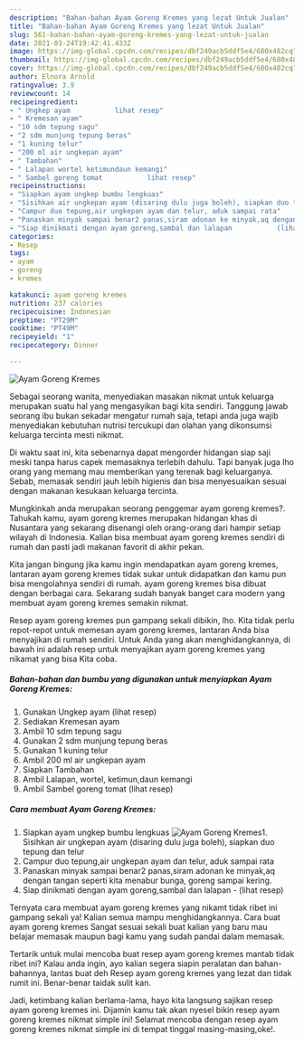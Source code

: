 ```yaml
---
description: "Bahan-bahan Ayam Goreng Kremes yang lezat Untuk Jualan"
title: "Bahan-bahan Ayam Goreng Kremes yang lezat Untuk Jualan"
slug: 561-bahan-bahan-ayam-goreng-kremes-yang-lezat-untuk-jualan
date: 2021-03-24T19:42:41.433Z
image: https://img-global.cpcdn.com/recipes/dbf249acb5ddf5e4/680x482cq70/ayam-goreng-kremes-foto-resep-utama.jpg
thumbnail: https://img-global.cpcdn.com/recipes/dbf249acb5ddf5e4/680x482cq70/ayam-goreng-kremes-foto-resep-utama.jpg
cover: https://img-global.cpcdn.com/recipes/dbf249acb5ddf5e4/680x482cq70/ayam-goreng-kremes-foto-resep-utama.jpg
author: Elnora Arnold
ratingvalue: 3.9
reviewcount: 14
recipeingredient:
- " Ungkep ayam           lihat resep"
- " Kremesan ayam"
- "10 sdm tepung sagu"
- "2 sdm munjung tepung beras"
- "1 kuning telur"
- "200 ml air ungkepan ayam"
- " Tambahan"
- " Lalapan wortel ketimundaun kemangi"
- " Sambel goreng tomat           lihat resep"
recipeinstructions:
- "Siapkan ayam ungkep bumbu lengkuas"
- "Sisihkan air ungkepan ayam (disaring dulu juga boleh), siapkan duo tepung dan telur"
- "Campur duo tepung,air ungkepan ayam dan telur, aduk sampai rata"
- "Panaskan minyak sampai benar2 panas,siram adonan ke minyak,aq dengan tangan seperti kita menabur bunga, goreng sampai kering."
- "Siap dinikmati dengan ayam goreng,sambal dan lalapan           (lihat resep)"
categories:
- Resep
tags:
- ayam
- goreng
- kremes

katakunci: ayam goreng kremes 
nutrition: 237 calories
recipecuisine: Indonesian
preptime: "PT29M"
cooktime: "PT49M"
recipeyield: "1"
recipecategory: Dinner

---
```



![Ayam Goreng Kremes](https://img-global.cpcdn.com/recipes/dbf249acb5ddf5e4/680x482cq70/ayam-goreng-kremes-foto-resep-utama.jpg)

Sebagai seorang wanita, menyediakan masakan nikmat untuk keluarga merupakan suatu hal yang mengasyikan bagi kita sendiri. Tanggung jawab seorang ibu bukan sekadar mengatur rumah saja, tetapi anda juga wajib menyediakan kebutuhan nutrisi tercukupi dan olahan yang dikonsumsi keluarga tercinta mesti nikmat.

Di waktu  saat ini, kita sebenarnya dapat mengorder hidangan siap saji meski tanpa harus capek memasaknya terlebih dahulu. Tapi banyak juga lho orang yang memang mau memberikan yang terenak bagi keluarganya. Sebab, memasak sendiri jauh lebih higienis dan bisa menyesuaikan sesuai dengan makanan kesukaan keluarga tercinta. 



Mungkinkah anda merupakan seorang penggemar ayam goreng kremes?. Tahukah kamu, ayam goreng kremes merupakan hidangan khas di Nusantara yang sekarang disenangi oleh orang-orang dari hampir setiap wilayah di Indonesia. Kalian bisa membuat ayam goreng kremes sendiri di rumah dan pasti jadi makanan favorit di akhir pekan.

Kita jangan bingung jika kamu ingin mendapatkan ayam goreng kremes, lantaran ayam goreng kremes tidak sukar untuk didapatkan dan kamu pun bisa mengolahnya sendiri di rumah. ayam goreng kremes bisa dibuat dengan berbagai cara. Sekarang sudah banyak banget cara modern yang membuat ayam goreng kremes semakin nikmat.

Resep ayam goreng kremes pun gampang sekali dibikin, lho. Kita tidak perlu repot-repot untuk memesan ayam goreng kremes, lantaran Anda bisa menyajikan di rumah sendiri. Untuk Anda yang akan menghidangkannya, di bawah ini adalah resep untuk menyajikan ayam goreng kremes yang nikamat yang bisa Kita coba.

<!--inarticleads1-->

##### Bahan-bahan dan bumbu yang digunakan untuk menyiapkan Ayam Goreng Kremes:

1. Gunakan  Ungkep ayam           (lihat resep)
1. Sediakan  Kremesan ayam
1. Ambil 10 sdm tepung sagu
1. Gunakan 2 sdm munjung tepung beras
1. Gunakan 1 kuning telur
1. Ambil 200 ml air ungkepan ayam
1. Siapkan  Tambahan
1. Ambil  Lalapan, wortel, ketimun,daun kemangi
1. Ambil  Sambel goreng tomat           (lihat resep)




<!--inarticleads2-->

##### Cara membuat Ayam Goreng Kremes:

1. Siapkan ayam ungkep bumbu lengkuas
<img src="https://img-global.cpcdn.com/steps/478bf73646bb061c/160x128cq70/ayam-goreng-kremes-langkah-memasak-1-foto.jpg" alt="Ayam Goreng Kremes">1. Sisihkan air ungkepan ayam (disaring dulu juga boleh), siapkan duo tepung dan telur
1. Campur duo tepung,air ungkepan ayam dan telur, aduk sampai rata
1. Panaskan minyak sampai benar2 panas,siram adonan ke minyak,aq dengan tangan seperti kita menabur bunga, goreng sampai kering.
1. Siap dinikmati dengan ayam goreng,sambal dan lalapan -           (lihat resep)




Ternyata cara membuat ayam goreng kremes yang nikamt tidak ribet ini gampang sekali ya! Kalian semua mampu menghidangkannya. Cara buat ayam goreng kremes Sangat sesuai sekali buat kalian yang baru mau belajar memasak maupun bagi kamu yang sudah pandai dalam memasak.

Tertarik untuk mulai mencoba buat resep ayam goreng kremes mantab tidak ribet ini? Kalau anda ingin, ayo kalian segera siapin peralatan dan bahan-bahannya, lantas buat deh Resep ayam goreng kremes yang lezat dan tidak rumit ini. Benar-benar taidak sulit kan. 

Jadi, ketimbang kalian berlama-lama, hayo kita langsung sajikan resep ayam goreng kremes ini. Dijamin kamu tak akan nyesel bikin resep ayam goreng kremes nikmat simple ini! Selamat mencoba dengan resep ayam goreng kremes nikmat simple ini di tempat tinggal masing-masing,oke!.

